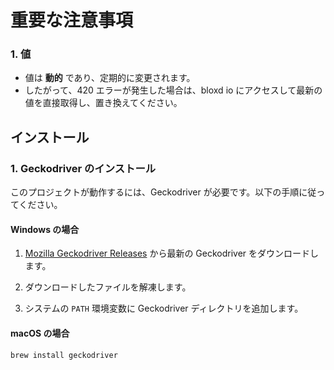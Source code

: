 # 重要な注意事項 

### 1. 値 
- 値は **動的** であり、定期的に変更されます。
- したがって、420 ​​エラーが発生した場合は、bloxd io にアクセスして最新の値を直接取得し、置き換えてください。

## インストール 

### 1. Geckodriver のインストール 
このプロジェクトが動作するには、Geckodriver が必要です。以下の手順に従ってください。

#### Windows の場合 
1. [Mozilla Geckodriver Releases](https://github.com/mozilla/geckodriver/releases) から最新の Geckodriver をダウンロードします。

2. ダウンロードしたファイルを解凍します。
 3. システムの `PATH` 環境変数に Geckodriver ディレクトリを追加します。

#### macOS の場合
```bash
brew install geckodriver
